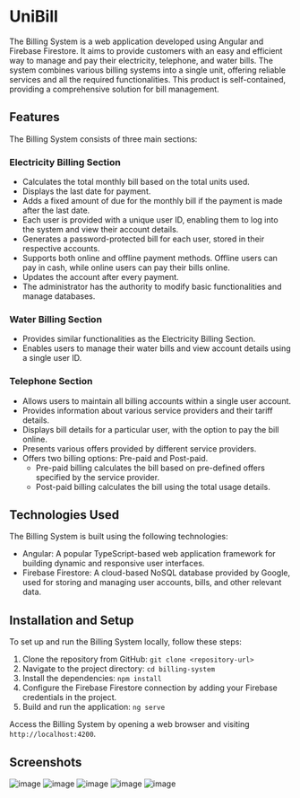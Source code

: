 # UniBill

The Billing System is a web application developed using Angular and Firebase Firestore. It aims to provide customers with an easy and efficient way to manage and pay their electricity, telephone, and water bills. The system combines various billing systems into a single unit, offering reliable services and all the required functionalities. This product is self-contained, providing a comprehensive solution for bill management.

## Features

The Billing System consists of three main sections:

### Electricity Billing Section
- Calculates the total monthly bill based on the total units used.
- Displays the last date for payment.
- Adds a fixed amount of due for the monthly bill if the payment is made after the last date.
- Each user is provided with a unique user ID, enabling them to log into the system and view their account details.
- Generates a password-protected bill for each user, stored in their respective accounts.
- Supports both online and offline payment methods. Offline users can pay in cash, while online users can pay their bills online.
- Updates the account after every payment.
- The administrator has the authority to modify basic functionalities and manage databases.

### Water Billing Section
- Provides similar functionalities as the Electricity Billing Section.
- Enables users to manage their water bills and view account details using a single user ID.

### Telephone Section
- Allows users to maintain all billing accounts within a single user account.
- Provides information about various service providers and their tariff details.
- Displays bill details for a particular user, with the option to pay the bill online.
- Presents various offers provided by different service providers.
- Offers two billing options: Pre-paid and Post-paid. 
    - Pre-paid billing calculates the bill based on pre-defined offers specified by the service provider.
    - Post-paid billing calculates the bill using the total usage details.

## Technologies Used

The Billing System is built using the following technologies:
- Angular: A popular TypeScript-based web application framework for building dynamic and responsive user interfaces.
- Firebase Firestore: A cloud-based NoSQL database provided by Google, used for storing and managing user accounts, bills, and other relevant data.

## Installation and Setup

To set up and run the Billing System locally, follow these steps:

1. Clone the repository from GitHub: `git clone <repository-url>`
2. Navigate to the project directory: `cd billing-system`
3. Install the dependencies: `npm install`
4. Configure the Firebase Firestore connection by adding your Firebase credentials in the project.
5. Build and run the application: `ng serve`

Access the Billing System by opening a web browser and visiting `http://localhost:4200`.

## Screenshots 
![image](https://github.com/ahmedmaged3k1/angular-UniBill/assets/60134186/6a1afc90-1e68-41bf-9c8c-d081695651c4)
![image](https://github.com/ahmedmaged3k1/angular-UniBill/assets/60134186/aa2b26ea-873e-4a89-91ed-5fa4d943d704)
![image](https://github.com/ahmedmaged3k1/angular-UniBill/assets/60134186/2515fd4a-98c1-4274-b19f-2dc868afc5f2)
![image](https://github.com/ahmedmaged3k1/angular-UniBill/assets/60134186/f47d2032-a6d4-4981-88c4-b4116467d265)
![image](https://github.com/ahmedmaged3k1/angular-UniBill/assets/60134186/d3324aaa-7796-41e8-94e5-071a32171d08)

